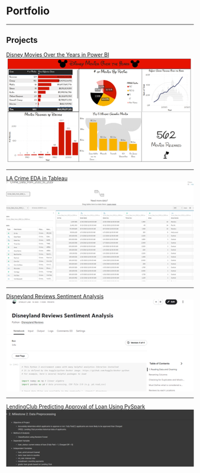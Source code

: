 # Portfolio

---

## Projects

[Disney Movies Over the Years in Power BI](/pdf/Disney_Movies.pdf)
<img src="images/Power_Bi_Thumbnail.png?raw=true"/>

---
[LA Crime EDA in Tableau](https://public.tableau.com/app/profile/stanley.lam7652/viz/LACrimeEDA/Sheet4?publish=yes)
<img src="images/Tableau_Thumbnail.png?raw=true"/>

---
[Disneyland Reviews Sentiment Analysis](https://www.kaggle.com/stanleylam24/disneyland-reviews-sentiment-analysis)
<img src="images/Disneyland_NLP_Thumbail.png?raw=true"/>


---
[LendingClub Predicting Approval of Loan Using PySpark](/pdf/LendingClub_Approval_of_Loan_Using_PySpark.pdf)
<img src="images/LendingClub_Thumbnail.png?raw=true"/>
